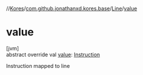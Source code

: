 //[Kores](../../../index.md)/[com.github.jonathanxd.kores.base](../index.md)/[Line](index.md)/[value](value.md)

# value

[jvm]\
abstract override val [value](value.md): [Instruction](../../com.github.jonathanxd.kores/-instruction/index.md)

Instruction mapped to line
